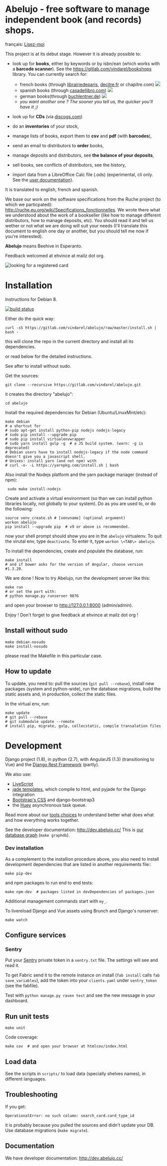 Abelujo - free software to manage independent book (and records) shops.
=======================================================================

français: [Lisez-moi](https://gitlab.com/vindarel/abelujo/blob/master/README_fr.md "README en français")

This project is at its debut stage. However it is already possible to:

-   look up for **books**, either by keywords or by isbn/ean (which works with a **barcode scanner**). See the https://gitlab.com/vindarel/bookshops library. You can currently search for:

    * french books (through [librairiedeparis](http://www.librairie-de-paris.fr/), [decitre.fr](http://www.decitre.fr/) or chapitre.com)  ![](http://gitlab.com/vindarel/bookshops/badges/master/build.svg?job=french_scraper)
    * spanish books (through [casadellibro.com](http://www.casadellibro.com)) ![](http://gitlab.com/vindarel/bookshops/badges/master/build.svg?job=spanish_scraper)
    * german books(through [buchlentner.de](http://www.buchlentner.de)) ![](http://gitlab.com/vindarel/bookshops/badges/master/build.svg?job=german_scraper)
    * *you want another one ? The sooner you tell us, the quicker you'll have it ;)*
-   look up for **CDs** (via [discogs.com](http://www.discogs.com/))
-   do an **inventories** of your stock,
-   manage lists of books, export them to **csv** and **pdf** (with **barcodes**),
-   send an email to distributors to **order** books,
-   manage deposits and distributors, see **the balance of your deposits**,
-   sell books, see conflicts of distributors, see the history,
-   import data from a LibreOffice Calc file (.ods) (experimental, cli only. See the [user documentation](doc/user/index.rst "user doc")).

It is translated to english, french and spanish.

We base our work on the software specifications from the Ruche project
(to which we particpated):
<http://ruche.eu.org/wiki/Specifications_fonctionnelles>. We wrote there
what we understood about the work of a bookseller (like how to manage
different distributors, how to manage deposits, etc). You should read it
and tell us wether or not what we are doing will suit your needs (I'll
translate this document to english one day or another, but you should
tell me now if you're interested).

**Abelujo** means Beehive in Esperanto.

Feedback welcomed at ehvince at mailz dot org.

![looking for a registered card](doc/abelujo-search-isbn.png)

Installation
============

Instructions for Debian 8.

[![build status](https://gitlab.com/vindarel/abelujo/badges/master/build.svg)](https://gitlab.com/vindarel/abelujo/commits/master)

Either do the quick way:

    curl -sS https://gitlab.com/vindarel/abelujo/raw/master/install.sh | bash -

this will clone the repo in the current directory and install all its dependencies.

or read below for the detailed instructions.

See after to install without sudo.

Get the sources:

    git clone --recursive https://gitlab.com/vindarel/abelujo.git

it creates the directory "abelujo":

    cd abelujo

Install the required dependencies for Debian (Ubuntu/LinuxMint/etc):

    make debian
    # a shortcut for
    # sudo apt-get install python-pip nodejs nodejs-legacy
    # sudo pip install --upgrade pip
	# sudo pip install virtualenvwrapper
	# sudo yarn install gulp -g  # a JS build system. (warn: -g is deprecated)
    # Debian users have to install nodejs-legacy if the node command doesn't give you a javascript shell.
    # Unixes: install yarn (and not npm) with
    # curl -o- -L https://yarnpkg.com/install.sh | bash

Also install the Nodejs platform and the yarn package manager (instead of npm):

     sudo make install-nodejs

Create and activate a virtual environment (so than we can install python
libraries locally, not globally to your system). Do as you are used to,
or do the following:

    source venv_create.sh # [venvname] (optional argument)
    workon abelujo
    pip install --upgrade pip  # v9 or above is recommended.

now your shell prompt should show you are in the `abelujo`
virtualenv. To quit the virutal env, type `deactivate`. To enter it,
type `workon \<TAB\> abelujo`.


To install the dependencies, create and populate the database, run:

    make install
    # and if bower asks for the version of Angular, choose version #1.3.20.

We are done ! Now to try Abelujo, run the development server like this:

    make run
    # or set the port with:
    # python manage.py runserver 9876

and open your browser to <http://127.0.0.1:8000> (admin/admin).

Enjoy ! Don't forget to give feedback at ehvince at mailz dot org !


Install without sudo
--------------------

    make debian-nosudo
    make install-nosudo

please read the Makefile in this particular case.


How to update
-------------

To update, you need to: pull the sources (`git pull --rebase`),
install new packages (system and python-wide), run the database
migrations, build the static assets and, in production, collect the
static files.

In the virtual env, run:

    make update
    # git pull --rebase
    # git submodule update --remote
    # install pip, migrate, gulp, collecstatic, compile transalation files

Development
===========

Django project (1.8), in python (2.7), with AngularJS (1.3) (transitioning to Vue) and the
[Django Rest Framework](http://www.django-rest-framework.org)
(partly).


We also use:

- [LiveScript](http://livescript.net)
- [jade templates](http://jade-lang.com/), which compile to html,
    and pyjade for the Django integration
- [Bootstrap's CSS](http://getbootstrap.com) and django-bootstrap3
- the [Huey](https://huey.readthedocs.io/en/latest/django.html) asynchronous task queue.

Read more about our [tools choices](http://dev.abelujo.cc/choices.html)
to understand better what does what and how everything works together.

See the developer documentation: http://dev.abelujo.cc/ This is
[our database graph](http://dev.abelujo.cc/graph-db.png) (`make
graphdb`).

### Dev installation ###

As a complement to the installion procedure above, you also need to
install development dependencies that are listed in another
requirements file::

    make pip-dev

and npm packages to run end to end tests:

    make npm-dev  # packages listed in devDependencies of packages.json

Additional management commands start with `my_`.

To livereload Django and Vue assets using Brunch and Django's runserver:

    make watch


## Configure services

### Sentry

Put your
[Sentry](https://docs.sentry.io/clients/python/integrations/django/)
private token in a `sentry.txt` file. The settings will see and read
it.

To get Fabric send it to the remote instance on install (`fab install`
calls `fab save_variables`), add the token into your `clients.yaml`
under `sentry_token` (see the fabfile).

Test with `python manage.py raven test` and see the new message in your dashboard.


Run unit tests
--------------

    make unit

Code coverage:

    make cov  # and open your browser at htmlcov/index.html

Load data
---------

See the scripts in `scripts/` to load data (specially shelves
names), in different languages.

Troubleshooting
---------------

If you get:

    OperationalError: no such column: search_card.card_type_id

it is probably because you pulled the sources and didn't update your
DB. Use database migrations (`make migrate`).

Documentation
-------------

We have developer documentation: http://dev.abelujo.cc/
